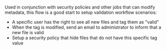 Used in conjunction with security policies and other jobs that can modify metadata, this flow is a good start to setup validation workflow scenarios:

 - A specific user has the right to see all new files and tag them as "valid"
 - When the tag is modified, send an email to administrator to inform that a new file is valid
 - Setup a security policy that hide files that do not have this specific tag value
